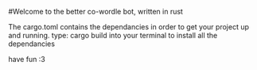 #Welcome to the better co-wordle bot, written in rust

The cargo.toml contains the dependancies
in order to get your project up and running. type:
cargo build
into your terminal to install all the dependancies

have fun :3
